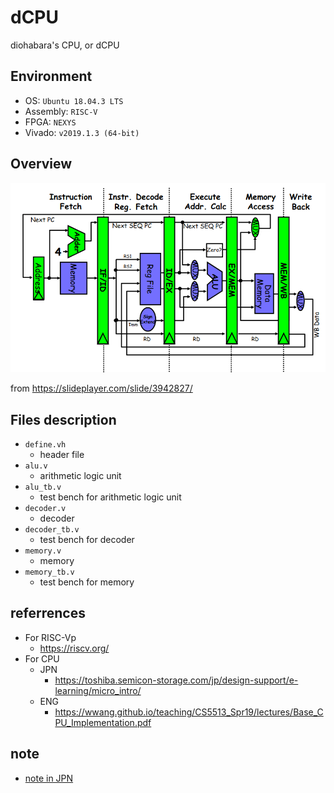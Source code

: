 # dCPU

diohabara's CPU, or dCPU

## Environment

- OS: `Ubuntu 18.04.3 LTS`
- Assembly: `RISC-V`
- FPGA: `NEXYS`
- Vivado:  `v2019.1.3 (64-bit)`

## Overview

![CPU](img/cpu.png)

from <https://slideplayer.com/slide/3942827/>

## Files description

- `define.vh`
  - header file
- `alu.v`
  - arithmetic logic unit
- `alu_tb.v`
  - test bench for arithmetic logic unit
- `decoder.v`
  - decoder
- `decoder_tb.v`
  - test bench for decoder
- `memory.v`
  - memory
- `memory_tb.v`
  - test bench for memory

<!--
- `register.v`
  - register
- `register_tb.v`
  - test bench for register
- `mutiplexer.v`
  - multiplexer
- `mutiplexer_tb.v`
  - test bench for multiplexer
- `dataMemory.v`
  - data memory
- `dataMemory_tb.v`
  - test bench for data memory
-->

## referrences

- For RISC-Vp
  - <https://riscv.org/>
- For CPU
  - JPN
    - <https://toshiba.semicon-storage.com/jp/design-support/e-learning/micro_intro/>
  - ENG
    - <https://wwang.github.io/teaching/CS5513_Spr19/lectures/Base_CPU_Implementation.pdf>

## note

- [note in JPN](https://hackmd.io/_mzHwoncRbicxOlpW_OqbQ)
